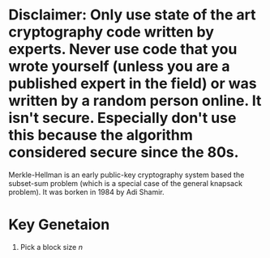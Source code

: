 # Disclaimer: Only use state of the art cryptography code written by experts. Never use code that you wrote yourself (unless you are a published expert in the field) or was written by a random person online. It isn't secure. Especially don't use this because the algorithm considered secure since the 80s.

Merkle-Hellman is an early public-key cryptography system based the subset-sum problem (which is a special case of the general knapsack problem). It was borken in 1984 by Adi Shamir.

# Key Genetaion
1. Pick a block size $n$
